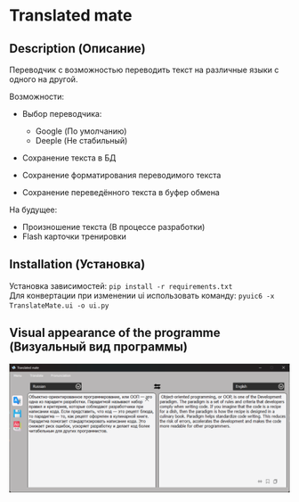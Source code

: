 # Translated mate

## Description (Описание)

Переводчик с возможностью переводить текст на различные языки с одного на другой.

Возможности:
- Выбор переводчика:
    - Google (По умолчанию)
    - Deeple (Не стабильный)

- Сохранение текста в БД
- Сохранение форматирования переводимого текста
- Сохранение переведённого текста в буфер обмена

На будущее:

- Произношение текста (В процессе разработки)
- Flash карточки тренировки

## Installation (Установка)

Установка зависимостей: `pip install -r requirements.txt` <br />
Для конвертации при изменении ui использовать команду: `pyuic6 -x TranslateMate.ui -o ui.py`

## Visual appearance of the programme (Визуальный вид программы)
![Example of a program](img/Examples/Example.png "Example of a program")